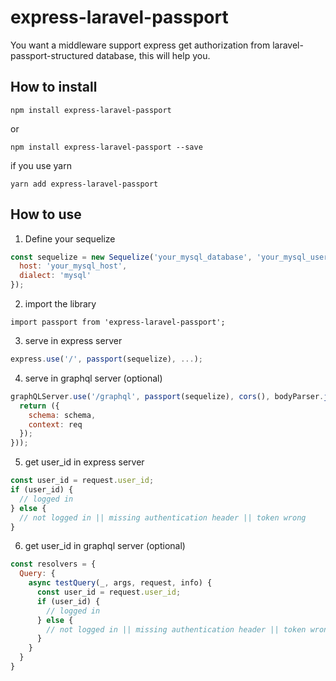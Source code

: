 # express-laravel-passport
You want a middleware support express get authorization from laravel-passport-structured database, this will help you.


## How to install 

```
npm install express-laravel-passport
```

or 

```
npm install express-laravel-passport --save
```

if you use yarn

```
yarn add express-laravel-passport
```

## How to use

1. Define your sequelize

```javascript
const sequelize = new Sequelize('your_mysql_database', 'your_mysql_username', 'your_mysql_password', {
  host: 'your_mysql_host',
  dialect: 'mysql'
});
```

2. import the library

```
import passport from 'express-laravel-passport';
```

3. serve in express server

```javascript
express.use('/', passport(sequelize), ...);
```

4. serve in graphql server (optional)

```javascript
graphQLServer.use('/graphql', passport(sequelize), cors(), bodyParser.json(), graphqlExpress(req => {
  return ({
    schema: schema,
    context: req
  });
}));
``` 

5. get user_id in express server

```javascript
const user_id = request.user_id;
if (user_id) {
  // logged in
} else {
  // not logged in || missing authentication header || token wrong
}
```

6. get user_id in graphql server (optional)

```javascript
const resolvers = {
  Query: {
    async testQuery(_, args, request, info) {
      const user_id = request.user_id;
      if (user_id) {
        // logged in
      } else {
        // not logged in || missing authentication header || token wrong
      }
    }
  }
}
```